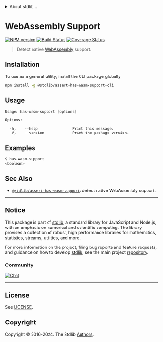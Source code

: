 <!--

@license Apache-2.0

Copyright (c) 2018 The Stdlib Authors.

Licensed under the Apache License, Version 2.0 (the "License");
you may not use this file except in compliance with the License.
You may obtain a copy of the License at

   http://www.apache.org/licenses/LICENSE-2.0

Unless required by applicable law or agreed to in writing, software
distributed under the License is distributed on an "AS IS" BASIS,
WITHOUT WARRANTIES OR CONDITIONS OF ANY KIND, either express or implied.
See the License for the specific language governing permissions and
limitations under the License.

-->


<details>
  <summary>
    About stdlib...
  </summary>
  <p>We believe in a future in which the web is a preferred environment for numerical computation. To help realize this future, we've built stdlib. stdlib is a standard library, with an emphasis on numerical and scientific computation, written in JavaScript (and C) for execution in browsers and in Node.js.</p>
  <p>The library is fully decomposable, being architected in such a way that you can swap out and mix and match APIs and functionality to cater to your exact preferences and use cases.</p>
  <p>When you use stdlib, you can be absolutely certain that you are using the most thorough, rigorous, well-written, studied, documented, tested, measured, and high-quality code out there.</p>
  <p>To join us in bringing numerical computing to the web, get started by checking us out on <a href="https://github.com/stdlib-js/stdlib">GitHub</a>, and please consider <a href="https://opencollective.com/stdlib">financially supporting stdlib</a>. We greatly appreciate your continued support!</p>
</details>

# WebAssembly Support

[![NPM version][npm-image]][npm-url] [![Build Status][test-image]][test-url] [![Coverage Status][coverage-image]][coverage-url] <!-- [![dependencies][dependencies-image]][dependencies-url] -->

> Detect native [WebAssembly][webassembly] support.









<section class="cli">



<section class="installation">

## Installation

To use as a general utility, install the CLI package globally

```bash
npm install -g @stdlib/assert-has-wasm-support-cli
```

</section>

<!-- CLI usage documentation. -->

<section class="usage">

## Usage

```text
Usage: has-wasm-support [options]

Options:

  -h,    --help                Print this message.
  -V,    --version             Print the package version.
```

</section>

<!-- /.usage -->

<section class="examples">

## Examples

```bash
$ has-wasm-support
<boolean>
```

</section>

<!-- /.examples -->

</section>

<!-- /.cli -->

<!-- Section for related `stdlib` packages. Do not manually edit this section, as it is automatically populated. -->

<section class="related">

## See Also

-   <span class="package-name">[`@stdlib/assert-has-wasm-support`][@stdlib/assert-has-wasm-support]</span><span class="delimiter">: </span><span class="description">detect native WebAssembly support.</span>


</section>

<!-- /.related -->

<!-- Section for all links. Make sure to keep an empty line after the `section` element and another before the `/section` close. -->


<section class="main-repo" >

* * *

## Notice

This package is part of [stdlib][stdlib], a standard library for JavaScript and Node.js, with an emphasis on numerical and scientific computing. The library provides a collection of robust, high performance libraries for mathematics, statistics, streams, utilities, and more.

For more information on the project, filing bug reports and feature requests, and guidance on how to develop [stdlib][stdlib], see the main project [repository][stdlib].

### Community

[![Chat][chat-image]][chat-url]

---

## License

See [LICENSE][stdlib-license].


## Copyright

Copyright &copy; 2016-2024. The Stdlib [Authors][stdlib-authors].

</section>

<!-- /.stdlib -->

<!-- Section for all links. Make sure to keep an empty line after the `section` element and another before the `/section` close. -->

<section class="links">

[npm-image]: http://img.shields.io/npm/v/@stdlib/assert-has-wasm-support-cli.svg
[npm-url]: https://npmjs.org/package/@stdlib/assert-has-wasm-support-cli

[test-image]: https://github.com/stdlib-js/assert-has-wasm-support@v0.2.2/actions/workflows/test.yml/badge.svg?branch=v0.2.2
[test-url]: https://github.com/stdlib-js/assert-has-wasm-support@v0.2.2/actions/workflows/test.yml?query=branch:v0.2.2

[coverage-image]: https://img.shields.io/codecov/c/github/stdlib-js/assert-has-wasm-support@v0.2.2/main.svg
[coverage-url]: https://codecov.io/github/stdlib-js/assert-has-wasm-support@v0.2.2?branch=main

<!--

[dependencies-image]: https://img.shields.io/david/stdlib-js/assert-has-wasm-support@v0.2.2.svg
[dependencies-url]: https://david-dm.org/stdlib-js/assert-has-wasm-support@v0.2.2/main

-->

[chat-image]: https://img.shields.io/gitter/room/stdlib-js/stdlib.svg
[chat-url]: https://app.gitter.im/#/room/#stdlib-js_stdlib:gitter.im

[stdlib]: https://github.com/stdlib-js/stdlib

[stdlib-authors]: https://github.com/stdlib-js/stdlib/graphs/contributors

[cli-section]: https://github.com/stdlib-js/assert-has-wasm-support@v0.2.2#cli
[cli-url]: https://github.com/stdlib-js/assert-has-wasm-support@v0.2.2/tree/cli
[@stdlib/assert-has-wasm-support]: https://github.com/stdlib-js/assert-has-wasm-support@v0.2.2/tree/main

[umd]: https://github.com/umdjs/umd
[es-module]: https://developer.mozilla.org/en-US/docs/Web/JavaScript/Guide/Modules

[deno-url]: https://github.com/stdlib-js/assert-has-wasm-support@v0.2.2/tree/deno
[deno-readme]: https://github.com/stdlib-js/assert-has-wasm-support@v0.2.2/blob/deno/README.md
[umd-url]: https://github.com/stdlib-js/assert-has-wasm-support@v0.2.2/tree/umd
[umd-readme]: https://github.com/stdlib-js/assert-has-wasm-support@v0.2.2/blob/umd/README.md
[esm-url]: https://github.com/stdlib-js/assert-has-wasm-support@v0.2.2/tree/esm
[esm-readme]: https://github.com/stdlib-js/assert-has-wasm-support@v0.2.2/blob/esm/README.md
[branches-url]: https://github.com/stdlib-js/assert-has-wasm-support@v0.2.2/blob/main/branches.md

[stdlib-license]: https://raw.githubusercontent.com/stdlib-js/assert-has-wasm-support@v0.2.2/main/LICENSE

[webassembly]: https://webassembly.org/

</section>

<!-- /.links -->
